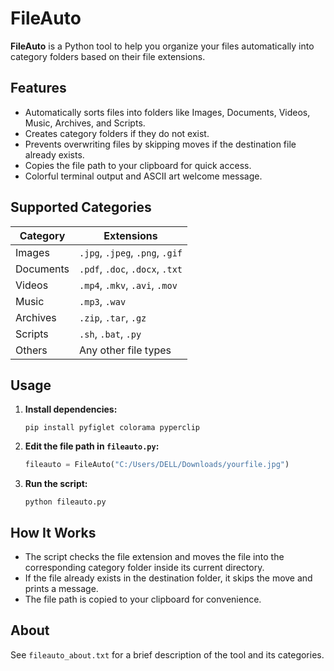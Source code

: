 # FileAuto

**FileAuto** is a Python tool to help you organize your files automatically into category folders based on their file extensions.

## Features

- Automatically sorts files into folders like Images, Documents, Videos, Music, Archives, and Scripts.
- Creates category folders if they do not exist.
- Prevents overwriting files by skipping moves if the destination file already exists.
- Copies the file path to your clipboard for quick access.
- Colorful terminal output and ASCII art welcome message.

## Supported Categories

| Category   | Extensions                              |
|------------|-----------------------------------------|
| Images     | `.jpg`, `.jpeg`, `.png`, `.gif`         |
| Documents  | `.pdf`, `.doc`, `.docx`, `.txt`         |
| Videos     | `.mp4`, `.mkv`, `.avi`, `.mov`          |
| Music      | `.mp3`, `.wav`                          |
| Archives   | `.zip`, `.tar`, `.gz`                   |
| Scripts    | `.sh`, `.bat`, `.py`                    |
| Others     | Any other file types                    |

## Usage

1. **Install dependencies:**
   ```
   pip install pyfiglet colorama pyperclip
   ```

2. **Edit the file path in `fileauto.py`:**
   ```python
   fileauto = FileAuto("C:/Users/DELL/Downloads/yourfile.jpg")
   ```

3. **Run the script:**
   ```
   python fileauto.py
   ```

## How It Works

- The script checks the file extension and moves the file into the corresponding category folder inside its current directory.
- If the file already exists in the destination folder, it skips the move and prints a message.
- The file path is copied to your clipboard for convenience.

## About

See `fileauto_about.txt` for a brief description of the tool and its categories.